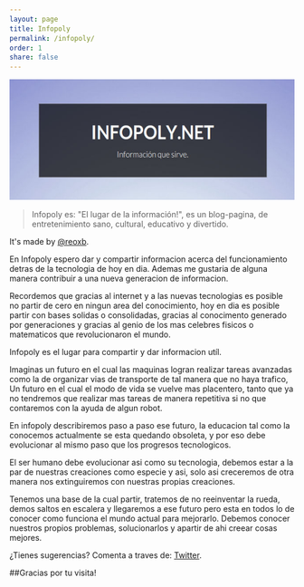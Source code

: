 ```yaml
---
layout: page
title: Infopoly
permalink: /infopoly/
order: 1
share: false
---
```


![Imagen Infopoly](/assets/img/infopoly.jpg)

> Infopoly es: "El lugar de la información!", es un blog-pagina, de entretenimiento sano, cultural, educativo y divertido.

It's made by [@reoxb](https://twitter.com/reoxb).

<p>
	En Infopoly espero dar y compartir informacion acerca del funcionamiento detras de la tecnologia de hoy en dia.
	Ademas me gustaria de alguna manera contribuir a una nueva generacion de informacion.
</p>

<p>
	Recordemos que gracias al internet y a las nuevas tecnologias es posible no partir de cero en ningun area del conocimiento,
	hoy en dia es posible partir con bases solidas o consolidadas, gracias al conocimento generado por generaciones y gracias al genio
	de los mas celebres fisicos o matematicos que revolucionaron el mundo.
</p>
<p>
	Infopoly es el lugar para compartir y dar informacion utíl.
</p>
<p>
	Imaginas un futuro en el cual las maquinas logran realizar tareas avanzadas como la de organizar
	vias de transporte de tal manera que no haya trafico, Un futuro en el cual el modo de vida se vuelve mas placentero,
	tanto que ya no tendremos que realizar mas tareas de manera repetitiva si no que contaremos con la ayuda de algun robot.
</p>
<p>
	En infopoly describiremos paso a paso ese futuro, la educacion tal como la conocemos actualmente se esta quedando obsoleta,
	y por eso debe evolucionar al mismo paso que los progresos tecnologicos.
</p>
<p>
	El ser humano debe evolucionar asi como su tecnologia, debemos estar a la par de nuestras creaciones
	como especie y asi, solo asi creceremos de otra manera nos extinguiremos con nuestras propias creaciones.
</p>
<p>
	Tenemos una base de la cual partir, tratemos de no reeinventar la rueda, demos saltos en escalera
	y llegaremos a ese futuro pero esta en todos lo de conocer como funciona el mundo actual para mejorarlo.
	Debemos conocer nuestros propios problemas, solucionarlos y apartir de ahi creear cosas mejores.
</p>

¿Tienes sugerencias? Comenta a traves de: [Twitter](https://twitter.com/reoxb).

##Gracias por tu visita!

